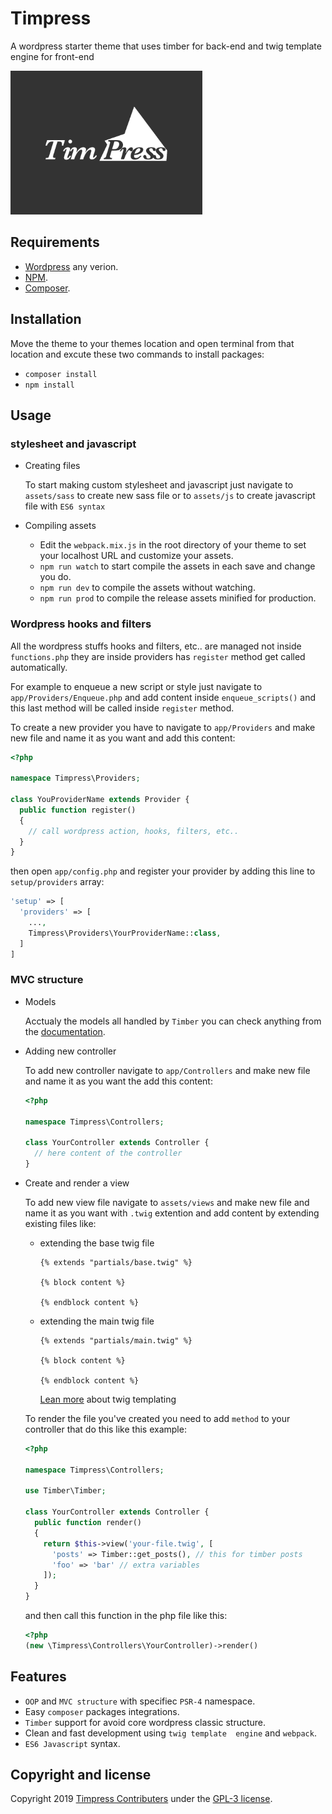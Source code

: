 # Timpress

A wordpress starter theme that uses timber for back-end and twig template engine for front-end

<img src="https://raw.githubusercontent.com/abdlhaklalouche/timpress/master/screenshot.png" with="340" height="230" alt="Screenshot">


## Requirements

* [Wordpress](https://wordpress.org/) any verion.
* [NPM](https://nodejs.org/).
* [Composer](https://getcomposer.org/).

## Installation

Move the theme to your themes location and open terminal from that location and excute these two commands to install packages:

* ```composer install```
* ```npm install```

## Usage

### stylesheet and javascript

* Creating files

  To start making custom stylesheet and javascript just navigate to ```assets/sass``` to create new sass file or to ```assets/js``` to create javascript file with ```ES6 syntax```

* Compiling assets

  * Edit the ```webpack.mix.js``` in the root directory of your theme to set your localhost URL and customize your assets.
  * ```npm run watch``` to start compile the assets in each save and change you do.
  * ```npm run dev``` to compile the assets without watching.
  * ```npm run prod``` to compile the release assets minified for production.

### Wordpress hooks and filters

All the wordpress stuffs hooks and filters, etc.. are managed not inside ```functions.php``` they are inside providers has ```register``` method get called automatically.

For example to enqueue a new script or style just navigate to ```app/Providers/Enqueue.php``` and add content inside ```enqueue_scripts()``` and this last method will be called inside ```register``` method.

To create a new provider you have to navigate to ```app/Providers``` and make new file and name it as you want and add this content:

```php
<?php

namespace Timpress\Providers;

class YouProviderName extends Provider {
  public function register()
  {
    // call wordpress action, hooks, filters, etc..
  }
}
```
then open ```app/config.php``` and register your provider by adding this line to ```setup/providers``` array:
```php
'setup' => [
  'providers' => [
    ...,
    Timpress\Providers\YourProviderName::class,
  ]
]
```

### MVC structure

* Models

  Acctualy the models all handled by ```Timber``` you can check anything from the [documentation](https://timber.github.io/docs/).

* Adding new controller

  To add new controller navigate to ```app/Controllers``` and make new file and name it as you want the add this content:
  ```php
  <?php

  namespace Timpress\Controllers;

  class YourController extends Controller {
    // here content of the controller
  }
  ```
* Create and render a view

  To add new view file navigate to ```assets/views``` and make new file and name it as you want with ```.twig``` extention and add content by extending existing files like:

  * extending the base twig file
    ```twig
    {% extends "partials/base.twig" %}

    {% block content %}
    
    {% endblock content %}
    ```
  * extending the main twig file
    ```twig
    {% extends "partials/main.twig" %}

    {% block content %}
    
    {% endblock content %}
    ```
    [Lean more](https://twig.symfony.com/doc/2.x/) about twig templating

  To render the file you've created you need to add ```method``` to your controller that do this like this example:
  ```php
  <?php

  namespace Timpress\Controllers;

  use Timber\Timber;

  class YourController extends Controller {
    public function render()
    {
      return $this->view('your-file.twig', [
        'posts' => Timber::get_posts(), // this for timber posts
        'foo' => 'bar' // extra variables
      ]);
    }
  }
  ```
  and then call this function in the php file like this:
  ```php
  <?php
  (new \Timpress\Controllers\YourController)->render()
  ```
## Features

* ```OOP``` and ```MVC structure``` with specifiec ```PSR-4``` namespace.
* Easy ```composer``` packages integrations.
* ```Timber``` support for avoid core wordpress classic structure.
* Clean and fast development using ```twig template  engine``` and ```webpack```.
* ```ES6 Javascript``` syntax. 

## Copyright and license

Copyright 2019 [Timpress Contributers](https://github.com/abdlhaklalouche/timpress/graphs/contributors) under the [GPL-3 license](https://opensource.org/licenses/GPL-3.0).
